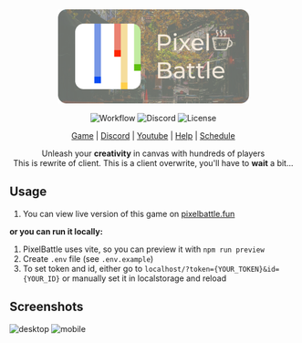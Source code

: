 <div align="center" >
<a href="https://pixelbattle.fun">
<img 
    alt="PixelBattle logo" 
    src="./docs/images/logotype.png">
</a>

<br>

![Workflow](https://github.com/mirdukkkkk/pixelbattle-frontend/actions/workflows/main.yml/badge.svg)
![Discord](https://img.shields.io/discord/969933616090075216)
![License](https://img.shields.io/github/license/pixelate-it/pixelbattle-frontend)

<a href="https://pixelbattle.fun">Game</a> |
<a href="https://discord.gg/XBPyGUv3DT">Discord</a> |
<a href="https://www.youtube.com/@pixelate-it">Youtube</a> |
<a href="https://help.pixelbattle.fun/">Help</a> |
<a href="https://help.pixelbattle.fun/schedule">Schedule</a>

</div>
<div align="center">Unleash your <strong>creativity</strong> in canvas with hundreds of players</div>

<div align="center">This is rewrite of client. This is a client overwrite, you'll have to <strong>wait</strong> a bit...</div>

## Usage

1. You can view live version of this game on [pixelbattle.fun](https://pixelbattle.fun)

**or you can run it locally:**

1. PixelBattle uses vite, so you can preview it with `npm run preview`
2. Create `.env` file (see `.env.example`)
3. To set token and id, either go to `localhost/?token={YOUR_TOKEN}&id={YOUR_ID}` or manually set it in localstorage and reload

## Screenshots

![desktop](./docs/images/screenshots/desktop.png)
![mobile](./docs/images/screenshots/mobile.png)
